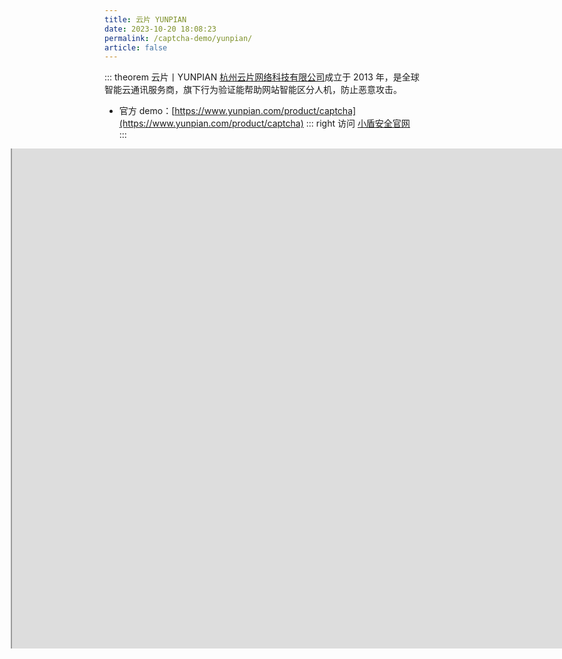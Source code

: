```yaml
---
title: 云片 YUNPIAN
date: 2023-10-20 18:08:23
permalink: /captcha-demo/yunpian/
article: false
---
```


::: theorem 云片丨YUNPIAN
[杭州云片网络科技有限公司](https://www.tianyancha.com/company/752692019)成立于 2013 年，是全球智能云通讯服务商，旗下行为验证能帮助网站智能区分人机，防止恶意攻击。

- 官方 demo：[https://www.yunpian.com/product/captcha](https://www.yunpian.com/product/captcha)<Badge text="本页使用" type="error" vertical="middle"/>
::: right
访问 [小盾安全官网](https://www.yunpian.com/product/captcha)
:::

<style>
    .wrapper-yunpian {
        width: 1200px;
        height: 800px;
        position: relative;
        overflow: hidden;
        margin-left: -150px;
    }
    .wrapper-yunpian iframe {
        position: absolute;
        margin-top: -1300px;
        /* margin-left: -300px; */
        width: 1200px;
        height: 2200px;
    }
</style>

<div class="wrapper-yunpian">
    <iframe src="https://www.yunpian.com/product/captcha" scrolling="no"></iframe>
</div>
